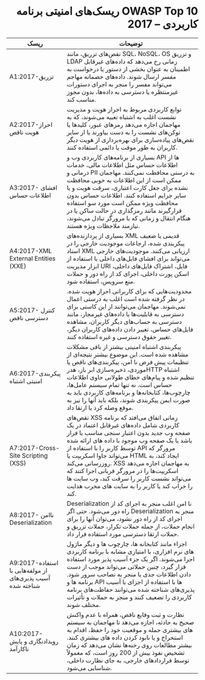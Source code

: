 # <div dir="rtl" align="right">OWASP Top 10 ریسک‌های امنیتی برنامه کاربردی – 2017</div>

| ریسک | توضیحات | 
| -- | -- |
| A1:2017-تزریق | نقص‌های تزریق، مانند SQL، NoSQL، OS و تزریق LDAP زمانی رخ می‌دهد که داده‌های غیرقابل اطمینان به عنوان بخشی از دستور یا درخواست به مفسر ارسال شوند. داده‌های خصمانه مهاجم می‌تواند مفسر را منجر به اجرای دستورات غیرمنتظره یا دسترسی به داده‌ها، بدون مجوز مناسب کند. |
| A2:2017-احراز هویت ناقص |توابع کاربردی مربوط به احراز هویت و مدیریت نشست اغلب به اشتباه تعبیه می‌شوند، که به مهاجمان اجازه می‌دهد رمزهای عبور، کلید‌ها یا توکن‌های نشست را به دست بیاورند یا از سایر نقص‌های پیاده‌سازی برای بهره‌برداری از هویت دیگر کاربران به طور موقت یا دائمی استفاده کنند.|
| A3:2017- افشای اطلاعات حساس | بسیاری از برنامه‌های کاربردی وب و API ها از اطلاعات حساس مثل اطلاعات مالی، خدمات درمانی و PII به درستی محافظت نمی‌کنند. مهاجمان ممکن است از این اطلاعات به خوبی محافظت نشده برای جعل کارت اعتباری، سرقت هویت و یا سایر جرایم استفاده کنند. اطلاعات حساس بدون محافظت ویژه ممکن است مورد سو استفاده قرارگیرند مانند رمزگذاری در حالت ساکن یا در هنگام انتقال و زمانی که با مرورگر تبادل می‌شوند، نیازمند ملاحظات ویژه هستند.|
| A4:2017-XML External Entities (XXE) |بسیاری از پردازنده‌های XML قدیمی یا ضعیف پیکربندی شده، ارجاعات موجودیت خارجی را در اسناد XML ارزیابی می‌کنند. موجودیت‌های خارجی می‌تواند برای افشای فایل‌های داخلی با استفاده از ابزار مدیریت URI فایل، اشتراک فایل‌های داخلی، اسکن پورت داخلی، اجرای کد از راه دور و حملات منع سرویس، استفاده شود.|
| A5:2017- کنترل دسترسی ناقص | محدودیت‌هایی که برای کاربرانی احراز هویت شده. در نظر گرفته شده است اغلب به درستی اعمال نمی‌شوند. مهاجمان می‌توانند از این کاستی برای دسترسی به قابلیت‌ها یا داده‌های غیرمجاز، مانند دسترسی به حساب‌های دیگر کاربران، مشاهده فایل‌های حساس، تغییر دادن داده‌های کاربران دیگر، تغییر حقوق دسترسی و غیره استفاده کنند.|
| A6:2017-پیکربندی امنیتی اشتباه | پیکربندی اشتباه امنیتی بیشتر از باقی مشکلات مشاهده شده است. این موضوع بیشتر نتیجه‌ای از تنظیمات پیش فرض نا امن، پیکربندی‌های ناقص یا موردی، ذخیره‌سازی ابر باز، هدرHTTP  اشتباه تنظیم شده و پیام‌های خطای طولانی حاوی اطلاعات حساس است. نه تنها تمام سیستم عامل‌ها، چارچوب‌ها، کتابخانه‌ها و برنامه‌های کاربردی باید به صورت ایمن پیکربندی شوند، بلکه باید آنها را نیز به موقع وصله کرد یا ارتقا داد.|
| A7:2017-Cross-Site Scripting (XSS) | نقص‌های XSS زمانی اتفاق می‌افتد که برنامه کاربردی شامل داده‌های غیرقابل اعتماد در یک صفحه وب جدید بدون اعتبار سنجی مناسب یا فرار باشد یا یک صفحه وب موجود با داده های ارائه شده توسط کاربر را با استفاده از API مرورگر که می‌تواند جاوا اسکریپت یا HTML ایجاد کند، به روزرسانی می‌کند. XSS به مهاجمان اجازه می‌دهد اسکریپت‌ها را در مرورگر قربانی اجرا کنند که می‌تواند نشست کاربر را سرقت کند، وب سایت ها را خراب کند یا کاربر را به سایت های مخرب هدایت کند.|
| A8:2017- ناامن Deserialization  | Deserialization نا امن اغلب منجر به اجرای کد از راه دور می‌شود. حتی اگر Deserialization منجر به اجرای کد از راه دور نشود، می‌توان آنها را برای انجام حملات، از جمله حملات تکرار، حملات تزریق و حملات ارتقا دسترسی مورد استفاده قرار داد.|
| A9:2017-استفاده از مولفه‌هایی با آسیب پذیری‌های شناخته شده |اجزاء مانند کتابخانه ها، چارچوب ها و دیگر ماژول های نرم افزاری، با امتیازی مشابه با برنامه کاربردی اجرا می‌شوند. اگر یک جزء آسیب پذیر مورد استفاده قرار گیرد، چنین حملاتی می‌تواند موجب از دست دادن اطلاعات جدی یا منجر به تصاحب سرور شود. برنامه ها و API ها با استفاده از اجزای با آسیب پذیری‌های شناخته شده می‌توانند حفاظت‌های برنامه کاربردی را تضعیف کنند و منجر به حملات و تأثیرات مختلف شوند.|
|A10:2017-رویدادنگاری و پایش ناکارآمد |نظارت و ثبت وقایع ناقص، همراه با عدم واکنش صحیح به حادثه، اجازه می‌دهد تا مهاجمان به سیستم های بیشتری حمله و موقعیت خود را حفظ، اقدام به استخراج و یا نابود کردن داده های بیشتری کنند. بیشتر مطالعات روی رخنه‌ها نشان می‌دهد که زمان تشخیص نفوذ بیش از 200 روز است، که معمولاً توسط قراردادهای خارجی، به جای نظارت داخلی، شناسایی می‌شود.|
